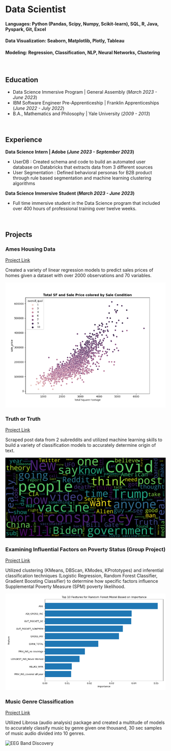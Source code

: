 # Data Scientist

#### Languages: Python (Pandas, Scipy, Numpy, Scikit-learn), SQL, R, Java, Pyspark, Git, Excel
#### Data Visualization: Seaborn, Matplotlib, Plotly, Tableau
#### Modeling: Regression, Classification, NLP, Neural Networks, Clustering

<br>

## Education
- Data Science Immersive Program | General Assembly (_March 2023 - June 2023_)								       		
- IBM Software Engineer Pre-Apprenticeship	| Franklin Apprenticeships (_June 2022 - July 2022_)	 			        		
- B.A., Mathematics and Philosophy | Yale University (_2009 - 2013_)

<br>

## Experience 
**Data Science Intern | Adobe (_June 2023 - September 2023_)**
- UserDB : Created schema and code to build an automated user database on Databricks that extracts data from 3 different sources
- User Segmentation : Defined behavioral personas for B2B product through rule based segmentation and machine learning clustering algorithms

**Data Science Immersive Student (_March 2023 - June 2023_)**
- Full time immersive student in the Data Science program that included over 400 hours of professional training over twelve weeks.

<br>

## Projects
### Ames Housing Data
[Project Link](https://github.com/briangpinto/Ames-Housing-Data)

Created a variety of linear regression models to predict sales prices of homes given a dataset with over 2000 observations and 70 variables.

![Scatterplot](/assets/images/total_sqft_sale_price_scatter.png)

### Truth or Truth
[Project Link](https://github.com/briangpinto/Truth-or-Truth)

Scraped post data from 2 subreddits and utilized machine learning skills to build a variety of classification models to accurately determine origin of text.

![Word Cloud](/assets/images/conspiracy_Word_Cloud.png)

### Examining Influential Factors on Poverty Status (Group Project)
[Project Link](https://github.com/briangpinto/DSI-320-Group-Project)

Utilized clustering (KMeans, DBScan, KModes, KPrototypes) and inferential classification techniques (Logistic Regression, Random Forest Classifier, Gradient Boosting Classifier) to determine how specific factors influence Supplemental Poverty Measure (SPM) poverty likelihood.

![Important Features](/assets/images/rf_top_10_features.png)

### Music Genre Classification
[Project Link](https://github.com/briangpinto/Music-Genre-Classification)

Utilized Librosa (audio analysis) package and created a multitude of models to accurately classify music by genre given one thousand, 30 sec samples of music audio divided into 10 genres.

![EEG Band Discovery](/assets/img/eeg_band_discovery.jpeg)
